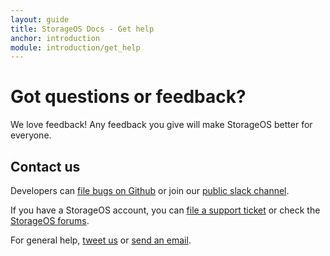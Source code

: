 ```yaml
---
layout: guide
title: StorageOS Docs - Get help
anchor: introduction
module: introduction/get_help
---
```


# Got questions or feedback?

We love feedback! Any feedback you give will make StorageOS better for everyone.

## Contact us

Developers can [file bugs on Github](https://github.com/storageos/storageos.github.io/issues) or join our [public slack channel](http://slack.storageos.com).

If you have a StorageOS account, you can [file a support ticket](https://support.storageos.com/support/tickets/new) or check the [StorageOS forums](https://support.storageos.com/support/discussions).

For general help, [tweet us](https://www.twitter.com/storage_os) or [send an email](mailto:support@storageos.com).
